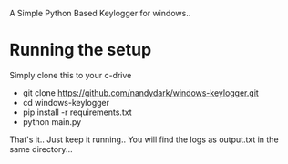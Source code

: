 A Simple Python Based Keylogger for windows..


# Running the setup
Simply clone this to your c-drive
- git clone https://github.com/nandydark/windows-keylogger.git
- cd windows-keylogger
- pip install -r requirements.txt
- python main.py

That's it.. Just keep it running.. You will find the logs as output.txt in the same directory...
